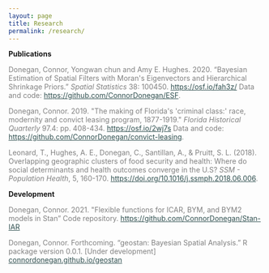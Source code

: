 ```yaml
---
layout: page
title: Research
permalink: /research/
---
```


**Publications**

<p style="color:Gray">Donegan, Connor, Yongwan chun and Amy E. Hughes. 2020. “Bayesian Estimation of Spatial Filters with Moran's Eigenvectors and Hierarchical Shrinkage Priors.” <em>Spatial Statistics</em> 38: 100450. <a style="color:DarkSlateGray" href="https://osf.io/fah3z">https://osf.io/fah3z/</a> Data and code: <a style="color:DarkSlateGray" href="https://github.com/ConnorDonegan/ESF">https://github.com/ConnorDonegan/ESF</a>.</p>


<p style="color:Gray">Donegan, Connor. 2019. "The making of Florida's 'criminal class:' race, modernity and convict leasing program, 1877-1919." <em>Florida Historical Quarterly</em> 97.4: pp. 408-434. <a style="color:DarkSlateGray" href="https://osf.io/2wj7s" download>https://osf.io/2wj7s</a> Data and code: <a style="color:DarkSlateGray" href="https://github.com/ConnorDonegan/convict-leasing" download>https://github.com/ConnorDonegan/convict-leasing</a>.</p>

<p style="color:Gray">Leonard, T., Hughes, A. E., Donegan, C., Santillan, A., &amp; Pruitt, S. L. (2018). Overlapping geographic clusters of food security and health: Where do social determinants and health outcomes converge in the U.S? <em>SSM - Population Health</em>, 5, 160-170. <a style="color:DarkSlateGray" href="https://doi.org/10.1016/j.ssmph.2018.06.006">https://doi.org/10.1016/j.ssmph.2018.06.006</a>.</p>


**Development**

<p style="color:Gray">Donegan, Connor. 2021. "Flexible functions for ICAR, BYM, and BYM2 models in Stan” Code repository. <a style="color:DarkSlateGray" href="https://github.com/ConnorDonegan/Stan-IAR">https://github.com/ConnorDonegan/Stan-IAR</a> </p>

<p style="color:Gray">Donegan, Connor. Forthcoming. “geostan: Bayesian Spatial Analysis.” R package version 0.0.1. [Under development] <a style="color:DarkSlateGray" href="{{ site.baseurl }}/geostan">connordonegan.github.io/geostan</a> </p>

